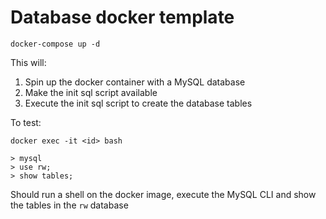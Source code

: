 # Database docker template

```
docker-compose up -d
```

This will:
1. Spin up the docker container with a MySQL database
1. Make the init sql script available
1. Execute the init sql script to create the database tables

To test:

```
docker exec -it <id> bash

> mysql
> use rw;
> show tables;
```

Should run a shell on the docker image, execute the MySQL CLI and show the tables in the `rw` database